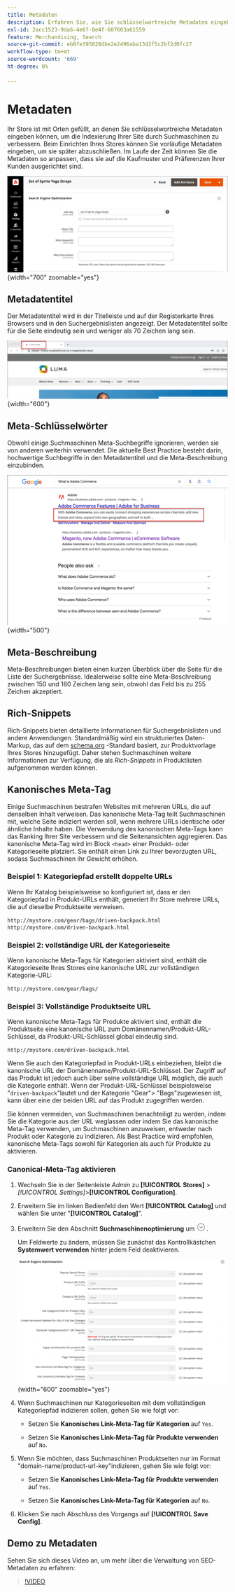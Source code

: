 ```yaml
---
title: Metadaten
description: Erfahren Sie, wie Sie schlüsselwortreiche Metadaten eingeben können, um die Indexierung Ihrer Commerce-Site durch Suchmaschinen zu verbessern.
exl-id: 2acc1523-9da6-4e6f-8e4f-607603a61559
feature: Merchandising, Search
source-git-commit: eb0fe395020dbe2e2496aba13d2f5c2bf2d0fc27
workflow-type: tm+mt
source-wordcount: '669'
ht-degree: 0%

---
```


# Metadaten

Ihr Store ist mit Orten gefüllt, an denen Sie schlüsselwortreiche Metadaten eingeben können, um die Indexierung Ihrer Site durch Suchmaschinen zu verbessern. Beim Einrichten Ihres Stores können Sie vorläufige Metadaten eingeben, um sie später abzuschließen. Im Laufe der Zeit können Sie die Metadaten so anpassen, dass sie auf die Kaufmuster und Präferenzen Ihrer Kunden ausgerichtet sind.

![Produkteinstellungen - Suchmaschinenoptimierung](./assets/product-basic-settings-search-engine-optimization-yoga-strap.png){width="700" zoomable="yes"}

## Metadatentitel

Der Metadatentitel wird in der Titelleiste und auf der Registerkarte Ihres Browsers und in den Suchergebnislisten angezeigt. Der Metadatentitel sollte für die Seite eindeutig sein und weniger als 70 Zeichen lang sein.

![Beispiel-Storefront - Metadatentitel](./assets/storefront-home-page-meta-title.png){width="600"}

## Meta-Schlüsselwörter

Obwohl einige Suchmaschinen Meta-Suchbegriffe ignorieren, werden sie von anderen weiterhin verwendet. Die aktuelle Best Practice besteht darin, hochwertige Suchbegriffe in den Metadatentitel und die Meta-Beschreibung einzubinden.

![Webbrowser-Suche - Meta-Schlüsselwörter](./assets/storefront-meta-description.png){width="500"}

## Meta-Beschreibung

Meta-Beschreibungen bieten einen kurzen Überblick über die Seite für die Liste der Suchergebnisse. Idealerweise sollte eine Meta-Beschreibung zwischen 150 und 160 Zeichen lang sein, obwohl das Feld bis zu 255 Zeichen akzeptiert.

## Rich-Snippets

Rich-Snippets bieten detaillierte Informationen für Suchergebnislisten und andere Anwendungen. Standardmäßig wird ein strukturiertes Daten-Markup, das auf dem [schema.org][1] -Standard basiert, zur Produktvorlage Ihres Stores hinzugefügt. Daher stehen Suchmaschinen weitere Informationen zur Verfügung, die als _Rich-Snippets_ in Produktlisten aufgenommen werden können.

## Kanonisches Meta-Tag

Einige Suchmaschinen bestrafen Websites mit mehreren URLs, die auf denselben Inhalt verweisen. Das kanonische Meta-Tag teilt Suchmaschinen mit, welche Seite indiziert werden soll, wenn mehrere URLs identische oder ähnliche Inhalte haben. Die Verwendung des kanonischen Meta-Tags kann das Ranking Ihrer Site verbessern und die Seitenansichten aggregieren. Das kanonische Meta-Tag wird im Block `<head>` einer Produkt- oder Kategorieseite platziert. Sie enthält einen Link zu Ihrer bevorzugten URL, sodass Suchmaschinen ihr Gewicht erhöhen.

### Beispiel 1: Kategoriepfad erstellt doppelte URLs

Wenn Ihr Katalog beispielsweise so konfiguriert ist, dass er den Kategoriepfad in Produkt-URLs enthält, generiert Ihr Store mehrere URLs, die auf dieselbe Produktseite verweisen.

    http://mystore.com/gear/bags/driven-backpack.html
    http://mystore.com/driven-backpack.html

### Beispiel 2: vollständige URL der Kategorieseite

Wenn kanonische Meta-Tags für Kategorien aktiviert sind, enthält die Kategorieseite Ihres Stores eine kanonische URL zur vollständigen Kategorie-URL:

    http://mystore.com/gear/bags/

### Beispiel 3: Vollständige Produktseite URL

Wenn kanonische Meta-Tags für Produkte aktiviert sind, enthält die Produktseite eine kanonische URL zum Domänennamen/Produkt-URL-Schlüssel, da Produkt-URL-Schlüssel global eindeutig sind.

    http://mystore.com/driven-backpack.html

Wenn Sie auch den Kategoriepfad in Produkt-URLs einbeziehen, bleibt die kanonische URL der Domänenname/Produkt-URL-Schlüssel. Der Zugriff auf das Produkt ist jedoch auch über seine vollständige URL möglich, die auch die Kategorie enthält. Wenn der Produkt-URL-Schlüssel beispielsweise &quot;`driven-backpack`&quot;lautet und der Kategorie &quot;Gear&quot;> &quot;Bags&quot;zugewiesen ist, kann über eine der beiden URL auf das Produkt zugegriffen werden.

Sie können vermeiden, von Suchmaschinen benachteiligt zu werden, indem Sie die Kategorie aus der URL weglassen oder indem Sie das kanonische Meta-Tag verwenden, um Suchmaschinen anzuweisen, entweder nach Produkt oder Kategorie zu indizieren. Als Best Practice wird empfohlen, kanonische Meta-Tags sowohl für Kategorien als auch für Produkte zu aktivieren.

### Canonical-Meta-Tag aktivieren

1. Wechseln Sie in der Seitenleiste _Admin_ zu **[!UICONTROL Stores]** > _[!UICONTROL Settings]_>**[!UICONTROL Configuration]**.

1. Erweitern Sie im linken Bedienfeld den Wert **[!UICONTROL Catalog]** und wählen Sie unter &quot;**[!UICONTROL Catalog]**&quot;.

1. Erweitern Sie den Abschnitt **Suchmaschinenoptimierung** um ![Erweiterungsauswahl](../assets/icon-display-expand.png).

   Um Feldwerte zu ändern, müssen Sie zunächst das Kontrollkästchen **Systemwert verwenden** hinter jedem Feld deaktivieren.

   ![Katalogkonfiguration - Suchmaschinenoptimierung](../configuration-reference/catalog/assets/catalog-search-engine-optimization.png){width="600" zoomable="yes"}

1. Wenn Suchmaschinen nur Kategorieseiten mit dem vollständigen Kategoriepfad indizieren sollen, gehen Sie wie folgt vor:

   - Setzen Sie **Kanonisches Link-Meta-Tag für Kategorien** auf `Yes`.

   - Setzen Sie **Kanonisches Link-Meta-Tag für Produkte verwenden** auf `No`.

1. Wenn Sie möchten, dass Suchmaschinen Produktseiten nur im Format &quot;domain-name/product-url-key&quot;indizieren, gehen Sie wie folgt vor:

   - Setzen Sie **Kanonisches Link-Meta-Tag für Produkte verwenden** auf `Yes`.

   - Setzen Sie **Kanonisches Link-Meta-Tag für Kategorien** auf `No`.

1. Klicken Sie nach Abschluss des Vorgangs auf **[!UICONTROL Save Config]**.

## Demo zu Metadaten

Sehen Sie sich dieses Video an, um mehr über die Verwaltung von SEO-Metadaten zu erfahren:

>[!VIDEO](https://video.tv.adobe.com/v/343750?quality=12)

[1]: https://schema.org/

